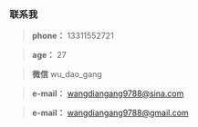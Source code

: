 ### 联系我

> **phone：** 13311552721

> **age：** 27

> **微信** wu_dao_gang

> **e-mail：** wangdiangang9788@sina.com

> **e-mail：** wangdiangang9788@gmail.com